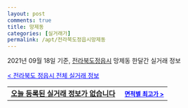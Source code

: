 ```yaml
---
layout: post
comments: true
title: 망제동
categories: [실거래가]
permalink: /apt/전라북도정읍시망제동
---
```


2021년 09월 18일 기준, <a href="/apt/전라북도정읍시">전라북도정읍시</a> 망제동 한달간 실거래 정보

<a style="color: blue;" href="/apt/전라북도정읍시">< 전라북도 정읍시 전체 실거래 정보</a>
<!---- start ---->
<table>
  <tr>
    <td colspan="4" style="font-weight: bold;"><a href="/apt/전라북도정읍시망제동{name_without_space}">오늘 등록된 실거래 정보가 없습니다</a> &nbsp;&nbsp;&nbsp; <a style="color: blue; font-size: smaller;" href="/apt/전라북도정읍시망제동{name_without_space}">면적별 최고가 ></a></td>
  </tr>
    
</table>
<!---- end ---->
    